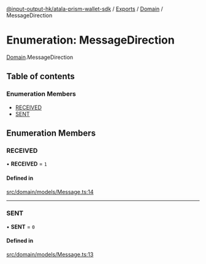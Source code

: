 [@input-output-hk/atala-prism-wallet-sdk](../README.md) / [Exports](../modules.md) / [Domain](../modules/Domain.md) / MessageDirection

# Enumeration: MessageDirection

[Domain](../modules/Domain.md).MessageDirection

## Table of contents

### Enumeration Members

- [RECEIVED](Domain.MessageDirection.md#received)
- [SENT](Domain.MessageDirection.md#sent)

## Enumeration Members

### RECEIVED

• **RECEIVED** = ``1``

#### Defined in

[src/domain/models/Message.ts:14](https://github.com/input-output-hk/atala-prism-wallet-sdk-ts/blob/3f28060/src/domain/models/Message.ts#L14)

___

### SENT

• **SENT** = ``0``

#### Defined in

[src/domain/models/Message.ts:13](https://github.com/input-output-hk/atala-prism-wallet-sdk-ts/blob/3f28060/src/domain/models/Message.ts#L13)
